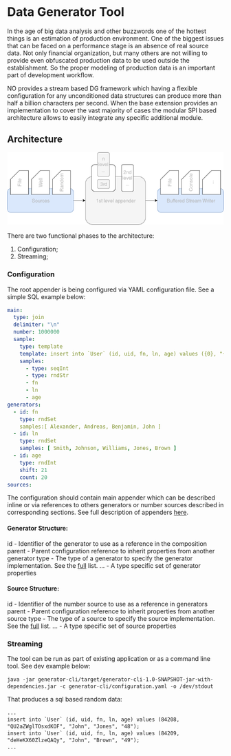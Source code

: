 # Data Generator Tool

In the age of big data analysis and other buzzwords one of the hottest things is an estimation of production environment. One of the biggest issues that can be faced on a performance stage is an absence of real source data. Not only financial organization, but many others are not willing to provide even obfuscated production data to be used outside the establishment. So the proper modeling of production data is an important part of development workflow.

NO provides a stream based DG framework which having a flexible configuration for any unconditioned data structures can produce more than half a billion characters per second. When the base extension provides an implementation to cover the vast majority of cases the modular SPI based architecture allows to easily integrate any specific additional module.

## Architecture

![DGT Architecture](doc/img1.png)

There are two functional phases to the architecture:

1. Configuration;
2. Streaming;

### Configuration
The root appender is being configured via YAML configuration file. See a simple SQL example below:

```yaml
main:
  type: join
  delimiter: "\n"
  number: 1000000
  sample:
    type: template
    template: insert into `User` (id, uid, fn, ln, age) values ({0}, "{1}", "{2}", "{3}", "{4}");
    samples:
      - type: seqInt
      - type: rndStr
      - fn
      - ln
      - age
generators:
  - id: fn
    type: rndSet
    samples:[ Alexander, Andreas, Benjamin, John ]
  - id: ln
    type: rndSet
    samples: [ Smith, Johnson, Williams, Jones, Brown ]
  - id: age
    type: rndInt
    shift: 21
    count: 20
sources:
```

The configuration should contain main appender which can be described inline or via references to others generators or number sources described in corresponding sections. See full description of appenders [here](doc/help.yaml).

#### Generator Structure:
id     - Identifier of the generator to use as a reference in the composition
parent - Parent configuration reference to inherit properties from another generator
type   - The type of a generator to specify the generator implementation. See the [full](doc/generators.md) list.
...    - A type specific set of generator properties

#### Source Structure:
id     - Identifier of the number source to use as a reference in generators
parent - Parent configuration reference to inherit properties from another source
type   - The type of a source to specify the source implementation. See the [full](doc/sources.md) list.
...    - A type specific set of source properties

### Streaming
The tool can be run as part of existing application or as a command line tool. See dev example below: 
```
java -jar generator-cli/target/generator-cli-1.0-SNAPSHOT-jar-with-dependencies.jar -c generator-cli/configuration.yaml -o /dev/stdout
```
That produces a sql based random data:
```
...
insert into `User` (id, uid, fn, ln, age) values (84208, "QU2aZWglTOsxdKOF", "John", "Jones", "48");
insert into `User` (id, uid, fn, ln, age) values (84209, "deHeKX60ZlzeQAQy", "John", "Brown", "49");
...
```
